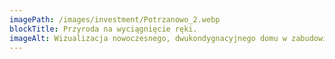 ```yaml
---
imagePath: /images/investment/Potrzanowo_2.webp
blockTitle: Przyroda na wyciągnięcie ręki.
imageAlt: Wizualizacja nowoczesnego, dwukondygnacyjnego domu w zabudowie szeregowej z cegły. Na pierwszym planie znajduje się wejście do jednego z segmentów, przed którym stoi mężczyzna. Kobieta z rowerem zbliża się do wejścia. W tle widać ogród z dwoma bawiącymi się dziećmi, a także bujną roślinność i drzewa. Budynki mają strome dachy z wieloma kominami oraz okna dachowe, co nadaje im nowoczesny, ale jednocześnie klasyczny wygląd.
---
```

